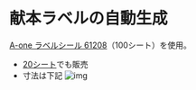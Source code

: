# 献本ラベルの自動生成

[A-one ラベルシール 61208](https://www.a-one.co.jp/product/search/detail.php?id=61208)（100シート）を使用。
+ [20シート](https://www.a-one.co.jp/product/search/detail.php?id=60208)でも販売
+ 寸法は下記
    ![img](https://www.a-one.co.jp/img_fmt/F60208_O.jpg)